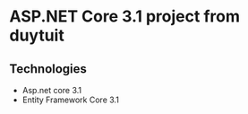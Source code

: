 # ASP.NET Core 3.1 project from duytuit
## Technologies
- Asp.net core 3.1
- Entity Framework Core 3.1